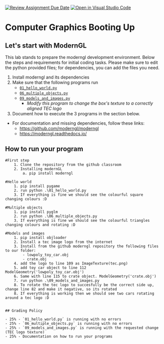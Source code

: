 [![Review Assignment Due Date](https://classroom.github.com/assets/deadline-readme-button-22041afd0340ce965d47ae6ef1cefeee28c7c493a6346c4f15d667ab976d596c.svg)](https://classroom.github.com/a/swKMSSMl)
[![Open in Visual Studio Code](https://classroom.github.com/assets/open-in-vscode-2e0aaae1b6195c2367325f4f02e2d04e9abb55f0b24a779b69b11b9e10269abc.svg)](https://classroom.github.com/online_ide?assignment_repo_id=16850690&assignment_repo_type=AssignmentRepo)
# Computer Graphics Booting Up

## Let's start with ModernGL

This lab stands to prepare the moderngl development environment. Below the steps and requirements for initial coding tasks. Please make sure to edit the python provided files; for dependencies, you can add the files you need.

1. Install moderngl and its dependencies
2. Make sure that the following programs run
    - [`01_hello_world.py`](./01_hello_world.py)
    - [`06_multiple_objects.py`](./06_multiple_objects.py)
    - [`09_models_and_images.py`](./09_models_and_images.py)
        - _Modify this program to change the box's texture to a correctly aligned TEC logo_
3. Document how to execute the 3 programs in the section below.

* For documentation and missing dependencies, follow these links:
    - https://github.com/moderngl/moderngl
    - https://moderngl.readthedocs.io/

## How to run your program

```
#First step
    1. Clone the repository from the github classroom
    2. Installing modernGL
        a. pip install moderngl
```

```
#Hello world
    1. pip install pygame
    2. run python .\01_hello_world.py
    3. If everything is fine we should see the colourful square changing colours :D
```
```
#Multiple objects
    1. pip install pyglm
    2. run python .\06_multiple_objects.py
    3. If everything is fine we should see the colourful triangles changing colours and rotating :D
```
```
#Models and images
    1. pip install objloader
    2. Install a tec image logo from the internet
    3. Install from the github moderngl repository the following files to our folder: 
        - lowpoly_toy_car.obj
        - crate.obj
    4. add the logo to line 109 as ImageTexture(tec.png)
    5. add toy car object to line 112 ModelGeometry('lowpoly_toy_car.obj')
    6. Same with line 115 to crate object. ModelGeometry('crate.obj')
    7. run python .\09_models_and_images.py
    8. To rotate the tec logo to succesfully be the correct side up, change line 82 and make it negative, so its rotated
    8. If everything is working then we should see two cars rotating around a tec logo :D
```
```

## Grading Policy

- 25% - `01_hello_world.py` is running with no errors
- 25% - `06_multiple_objects.py` is running with no errors
- 25% - `09_models_and_images.py` is running with the requested change (TEC logo texture)
- 25% - Documentation on how to run your programs
